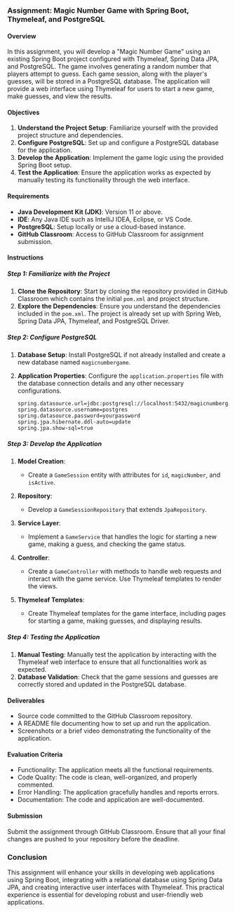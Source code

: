 ### Assignment: Magic Number Game with Spring Boot, Thymeleaf, and PostgreSQL

#### Overview

In this assignment, you will develop a "Magic Number Game" using an existing Spring Boot project configured with Thymeleaf, Spring Data JPA, and PostgreSQL. The game involves generating a random number that players attempt to guess. Each game session, along with the player's guesses, will be stored in a PostgreSQL database. The application will provide a web interface using Thymeleaf for users to start a new game, make guesses, and view the results.

#### Objectives

1. **Understand the Project Setup**: Familiarize yourself with the provided project structure and dependencies.
2. **Configure PostgreSQL**: Set up and configure a PostgreSQL database for the application.
3. **Develop the Application**: Implement the game logic using the provided Spring Boot setup.
4. **Test the Application**: Ensure the application works as expected by manually testing its functionality through the web interface.

#### Requirements

- **Java Development Kit (JDK)**: Version 11 or above.
- **IDE**: Any Java IDE such as IntelliJ IDEA, Eclipse, or VS Code.
- **PostgreSQL**: Setup locally or use a cloud-based instance.
- **GitHub Classroom**: Access to GitHub Classroom for assignment submission.

#### Instructions

##### Step 1: Familiarize with the Project

1. **Clone the Repository**: Start by cloning the repository provided in GitHub Classroom which contains the initial `pom.xml` and project structure.
2. **Explore the Dependencies**: Ensure you understand the dependencies included in the `pom.xml`. The project is already set up with Spring Web, Spring Data JPA, Thymeleaf, and PostgreSQL Driver.

##### Step 2: Configure PostgreSQL

1. **Database Setup**: Install PostgreSQL if not already installed and create a new database named `magicnumbergame`.
2. **Application Properties**: Configure the `application.properties` file with the database connection details and any other necessary configurations.

   ```properties
   spring.datasource.url=jdbc:postgresql://localhost:5432/magicnumbergame
   spring.datasource.username=postgres
   spring.datasource.password=yourpassword
   spring.jpa.hibernate.ddl-auto=update
   spring.jpa.show-sql=true
   ```

##### Step 3: Develop the Application

1. **Model Creation**:
   - Create a `GameSession` entity with attributes for `id`, `magicNumber`, and `isActive`.

2. **Repository**:
   - Develop a `GameSessionRepository` that extends `JpaRepository`.

3. **Service Layer**:
   - Implement a `GameService` that handles the logic for starting a new game, making a guess, and checking the game status.

4. **Controller**:
   - Create a `GameController` with methods to handle web requests and interact with the game service. Use Thymeleaf templates to render the views.

5. **Thymeleaf Templates**:
   - Create Thymeleaf templates for the game interface, including pages for starting a game, making guesses, and displaying results.

##### Step 4: Testing the Application

1. **Manual Testing**: Manually test the application by interacting with the Thymeleaf web interface to ensure that all functionalities work as expected.
2. **Database Validation**: Check that the game sessions and guesses are correctly stored and updated in the PostgreSQL database.

#### Deliverables

- Source code committed to the GitHub Classroom repository.
- A README file documenting how to set up and run the application.
- Screenshots or a brief video demonstrating the functionality of the application.

#### Evaluation Criteria

- Functionality: The application meets all the functional requirements.
- Code Quality: The code is clean, well-organized, and properly commented.
- Error Handling: The application gracefully handles and reports errors.
- Documentation: The code and application are well-documented.

#### Submission

Submit the assignment through GitHub Classroom. Ensure that all your final changes are pushed to your repository before the deadline.

### Conclusion

This assignment will enhance your skills in developing web applications using Spring Boot, integrating with a relational database using Spring Data JPA, and creating interactive user interfaces with Thymeleaf. This practical experience is essential for developing robust and user-friendly web applications.